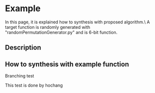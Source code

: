 # Example

In this page, it is explained how to synthesis with proposed algorithm.\\
A target function is randomly generated with "randomPermutationGenerator.py" and is 6-bit function.

## Description



## How to synthesis with example function

Branching test

This test is done by hochang
